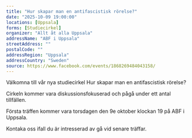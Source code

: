 ```yaml
---
title: "Hur skapar man en antifascistisk rörelse?"
date: "2025-10-09 19:00:00"
locations: [Uppsala]
forms: [Studiecirkel]
organizer: "Allt åt alla Uppsala"
addressName: "ABF i Uppsala"
streetAddress: ""
postalCode: ""
addressRegion: "Uppsala"
addressCountry: "Sweden"
source: https://www.facebook.com/events/1868269484043158/
---
```

Välkomna till vår nya studiecirkel Hur skapar man en antifascistisk rörelse?

Cirkeln kommer vara diskussionsfokuserad och pågå under ett antal tillfällen.

Första träffen kommer vara torsdagen den 9e oktober klockan 19 på ABF i Uppsala.

Kontaka oss ifall du är intresserad av gå vid senare träffar.

